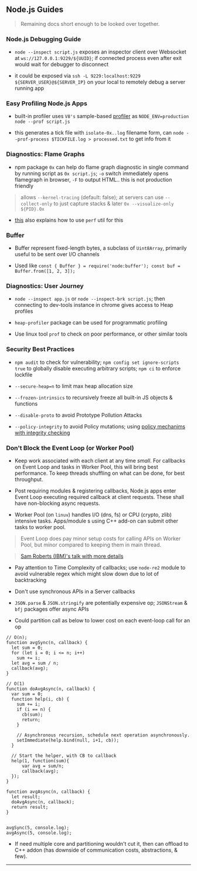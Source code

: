 
## Node.js Guides

> Remaining docs short enough to be looked over together.

### Node.js Debugging Guide

* `node --inspect script.js` exposes an inspector client over Websocket at `ws://127.0.0.1:9229/${UUID}`; if connected process even after exit would wait for debugger to disconnect

* it could be exposed via `ssh -L 9229:localhost:9229 ${SERVER_USER}@${SERVER_IP}` on your local to remotely debug a server running app


### Easy Profiling Node.js Apps

* built-in profiler uses `V8's` sample-based [profiler](https://v8.dev/docs/profile) as `NODE_ENV=production node --prof script.js`

* this generates a tick file with `isolate-0x..log` filename form, can `node --prof-process $TICKFILE.log > processed.txt` to get info from it


### Diagnostics: Flame Graphs

* npm package `0x` can help do flame graph diagnostic in single command by running script as `0x script.js`; `-o` switch immediately opens flamegraph in browser, `-F` to output HTML.. this is not production friendly

> allows `--kernel-tracing` (default: false); at servers can use `--collect-only` to just capture stacks & later `0x --visualize-only ${PID}.0x`

* [this](https://nodejs.org/en/docs/guides/diagnostics-flamegraph) also explains how to use `perf` util for this


### Buffer

* Buffer represent fixed-length bytes, a subclass of `Uint8Array`, primarily useful to be sent over I/O channels

* Used like `const { Buffer } = require('node:buffer'); const buf = Buffer.from([1, 2, 3]);`


### Diagnostics: User Journey

* `node --inspect app.js` or `node --inspect-brk script.js`; then connecting to dev-tools instance in chrome gives access to Heap profiles

* `heap-profiler` package can be used for programmatic profiling

* Use linux tool `prof` to check on poor performance, or other similar tools


### Security Best Practices

* `npm audit` to check for vulnerability; `npm config set ignore-scripts true` to globally disable executing arbitrary scripts; `npm ci` to enforce lockfile

* `--secure-heap=n` to limit max heap allocation size

* `--frozen-intrinsics` to recursively freeze all built-in JS objects & functions

* `--disable-proto` to avoid Prototype Pollution Attacks

* `--policy-integrity` to avoid Policy mutations; using [policy mechanims with integrity checking](https://nodejs.org/api/permissions.html#integrity-checks)


### Don't Block the Event Loop (or Worker Pool)

* Keep work associated with each client at any time *small*. For callbacks on Event Loop and tasks in Worker Pool, this will bring best performance. To keep threads shuffling on what can be done, for best throughput.

* Post requiring modules & registering callbacks, Node.js apps enter Event Loop executing required callback at client requests. These shall have non-blocking async requests.

* Worker Pool (on `linuv`) handles I/O (dns, fs) or CPU (crypto, zlib) intensive tasks. Apps/module s using C++ add-on can submit other tasks to worker pool.

> Event Loop does pay minor setup costs for calling APIs on Worker Pool, but minor compared to keeping them in main thread.

> [Sam Roberts (IBM)'s talk with more details](https://www.youtube.com/watch?v=P9csgxBgaZ8)

* Pay attention to Time Complexity of callbacks; use `node-re2` module to avoid vulnerable regex which might slow down due to lot of backtracking

* Don't use synchronous APIs in  a Server callbacks

* `JSON.parse` & `JSON.stringify` are potentially expensive op; `JSONStream` & `bfj` packages offer async APIs

* Could partition call as below to lower cost on each event-loop call for an op

```
// O(n); 
function avgSync(n, callback) {
  let sum = 0;
  for (let i = 0; i <= n; i++)
    sum += i;
  let avg = sum / n;
  callback(avg);
}

// O(1)
function doAvgAsync(n, callback) {
  var sum = 0;
  function help(i, cb) {
    sum += i;
    if (i == n) {
      cb(sum);
      return;
    }

    // Asynchronous recursion, schedule next operation asynchronously.
    setImmediate(help.bind(null, i+1, cb));
  }

  // Start the helper, with CB to callback
  help(1, function(sum){
      var avg = sum/n;
      callback(avg);
  });
}

function avgAsync(n, callback) {
  let result;
  doAvgAsync(n, callback);
  return result;
}


avgSync(5, console.log);
avgAsync(5, console.log);
```

* If need multiple core and partitioning wouldn't cut it, then can offload to C++ addon (has downside of communication costs, abstractions, & few).

---

